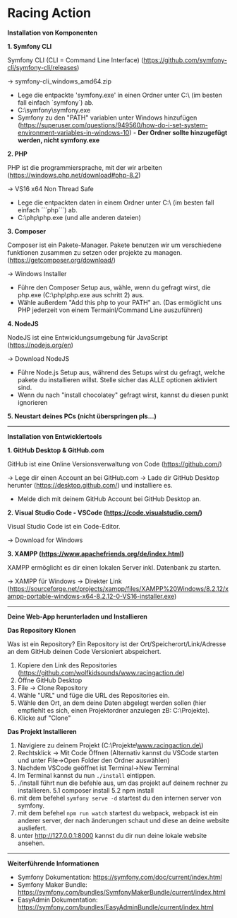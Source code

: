 # Racing Action

**Installation von Komponenten**

**1. Symfony CLI**

Symfony CLI (CLI = Command Line Interface) (https://github.com/symfony-cli/symfony-cli/releases)

-> symfony-cli_windows_amd64.zip

- Lege die entpackte 'symfony.exe' in einen Ordner unter C:\ (im besten fall einfach ´symfony´) ab.
- C:\symfony\symfony.exe
- Symfony zu den "PATH" variablen unter Windows hinzufügen (https://superuser.com/questions/949560/how-do-i-set-system-environment-variables-in-windows-10)  - **Der Ordner sollte hinzugefügt werden, nicht symfony.exe**

**2. PHP**

PHP ist die programmiersprache, mit der wir arbeiten (https://windows.php.net/download#php-8.2)

-> VS16 x64 Non Thread Safe

- Lege die entpackten daten in einem Ordner unter C:\ (im besten fall einfach ´´´php´´´) ab.
- C:\php\php.exe (und alle anderen dateien)

**3. Composer**

Composer ist ein Pakete-Manager. Pakete benutzen wir um verschiedene funktionen zusammen zu setzen oder projekte zu managen. (https://getcomposer.org/download/)

-> Windows Installer

- Führe den Composer Setup aus, wähle, wenn du gefragt wirst, die php.exe (C:\php\php.exe aus schritt 2) aus.
- Wähle außerdem "Add this php to your PATH" an. (Das ermöglicht uns PHP jederzeit von einem Termainl/Command Line auszuführen)

**4. NodeJS**

NodeJS ist eine Entwicklungsumgebung für JavaScript (https://nodejs.org/en)

-> Download NodeJS

- Führe Node.js Setup aus, während des Setups wirst du gefragt, welche pakete du installieren willst. Stelle sicher das ALLE optionen aktiviert sind.
- Wenn du nach "install chocolatey" gefragt wirst, kannst du diesen punkt ignorieren

**5. Neustart deines PCs (nicht überspringen pls...)**

---

**Installation von Entwicklertools**

**1. GitHub Desktop & GitHub.com**

GitHub ist eine Online Versionsverwaltung von Code (https://github.com/)

-> Lege dir einen Account an bei GitHub.com
-> Lade dir GitHub Desktop herunter (https://desktop.github.com/) und installiere es.

- Melde dich mit deinem GitHub Account bei GitHub Desktop an.

**2. Visual Studio Code - VSCode (https://code.visualstudio.com/)**

Visual Studio Code ist ein Code-Editor.

-> Download for Windows

**3. XAMPP (https://www.apachefriends.org/de/index.html)**

XAMPP ermöglicht es dir einen lokalen Server inkl. Datenbank zu starten.

-> XAMPP für Windows
-> Direkter Link (https://sourceforge.net/projects/xampp/files/XAMPP%20Windows/8.2.12/xampp-portable-windows-x64-8.2.12-0-VS16-installer.exe)

---

**Deine Web-App herunterladen und Installieren**

**Das Repository Klonen**

Was ist ein Repository? Ein Repository ist der Ort/Speicherort/Link/Adresse an dem GitHub deinen Code Versioniert abspeichert.

1. Kopiere den Link des Repositories (https://github.com/wolfkidsounds/www.racingaction.de)
2. Öffne GitHub Desktop
3. File -> Clone Repository
4. Wähle "URL" und füge die URL des Repositories ein.
5. Wähle den Ort, an dem deine Daten abgelegt werden sollen (hier empfiehlt es sich, einen Projektordner anzulegen zB: C:\Projekte\).
6. Klicke auf "Clone"

**Das Projekt Installieren**

1. Navigiere zu deinem Projekt (C:\Projekte\www.racingaction.de\)
2. Rechtsklick -> Mit Code Öffnen (Alternativ kannst du VSCode starten und unter File->Open Folder den Ordner auswählen)
3. Nachdem VSCode geöffnet ist Terminal->New Terminal
4. Im Terminal kannst du nun ```./install``` eintippen.
5. ./install führt nun die befehle aus, um das projekt auf deinem rechner zu installieren.
5.1 composer install
5.2 npm install
6. mit dem befehel ```symfony serve -d``` startest du den internen server von symfony.
7. mit dem befehel ```npm run watch``` startest du webpack, webpack ist ein anderer server, der nach änderungen schaut und diese an deine website ausliefert.
8. unter http://127.0.0.1:8000 kannst du dir nun deine lokale website ansehen.

---

**Weiterführende Informationen**

- Symfony Dokumentation: https://symfony.com/doc/current/index.html
- Symfony Maker Bundle: https://symfony.com/bundles/SymfonyMakerBundle/current/index.html
- EasyAdmin Dokumentation: https://symfony.com/bundles/EasyAdminBundle/current/index.html
